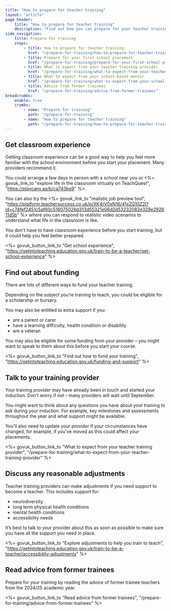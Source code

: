 ```yaml
---
title: "How to prepare for teacher training"
layout: "article"
page_header:
    title: "How to prepare for teacher training"
    description: "Find out how you can prepare for your teacher training, from finding out about funding to reading advice from former trainees."
side_navigation:
    title: Prepare for training
    steps:
        - title: How to prepare for teacher training
          href: "/prepare-for-training/how-to-prepare-for-teacher-training"
        - title: Prepare for your first school placement
          href: "/prepare-for-training/prepare-for-your-first-school-placement"
        - title: What to expect from your teacher training provider
          href: "/prepare-for-training/what-to-expect-from-your-teacher-training-provider"
        - title: What to expect from your school-based mentor
          href: "/prepare-for-training/what-to-expect-from-your-school-based-mentor"
        - title: Advice from former trainees
          href: "/prepare-for-training/advice-from-former-trainees"
breadcrumbs: 
    enable: true
    crumbs: 
        - name: "Prepare for training"
          path: "/prepare-for-training"
        - name: "How to prepare for teacher training"
          path: "/prepare-for-training/how-to-prepare-for-teacher-training"
---
```


## Get classroom experience
Getting classroom experience can be a good way to help you feel more familiar with the school environment before you start your placement. Many providers recommend it.

You could arrange a few days in person with a school near you or <%= govuk_link_to "explore life in the classroom virtually on TeachQuest", "https://playcanv.as/b/ca743be9" %>.

You can also try the <%= govuk_link_to "realistic job preview tool", "https://platform.teachersuccess.co.uk/p/XK4rV0xN16/41xZQ10Z2l?id=c74fef2451c5af60c516075028d313d55321e06d2d53232082e329e292611d5b" %> where you can respond to realistic video scenarios to understand what life in the classroom is like.

You don't have to have classroom experience before you start training, but it could help you feel better prepared.

<%= govuk_button_link_to "Get school experience", "https://getintoteaching.education.gov.uk/train-to-be-a-teacher/get-school-experience" %>

## Find out about funding
There are lots of different ways to fund your teacher training.

Depending on the subject you’re training to teach, you could be eligible for a scholarship or bursary.

You may also be entitled to extra support if you:

- are a parent or carer
- have a learning difficulty, health condition or disability
- are a veteran

You may also be eligible for some funding from your provider – you might want to speak to them about this before you start your course.

<%= govuk_button_link_to "Find out how to fund your training", "https://getintoteaching.education.gov.uk/funding-and-support" %>

## Talk to your training provider
Your training provider may have already been in touch and started your induction. Don't worry if not – many providers will wait until September.

You might want to think about any questions you have about your training to ask during your induction. For example, key milestones and assessments throughout the year and what support might be available.

You'll also need to update your provider if your circumstances have changed, for example, if you've moved as this could affect your placements.

<%= govuk_button_link_to "What to expect from your teacher training provider", "/prepare-for-training/what-to-expect-from-your-teacher-training-provider" %>

## Discuss any reasonable adjustments
Teacher training providers can make adjustments if you need support to become a teacher. This includes support for:

- neurodiversity
- long term physical health conditions
- mental health conditions
- accessibility needs

It’s best to talk to your provider about this as soon as possible to make sure you have all the support you need in place.

<%= govuk_button_link_to "Explore adjustments to help you train to teach", "https://getintoteaching.education.gov.uk/train-to-be-a-teacher/accessibility-adjustments" %>

## Read advice from former trainees

Prepare for your training by reading the advice of former trainee teachers from the 2024/25 academic year.

<%= govuk_button_link_to "Read advice from former trainees", "/prepare-for-training/advice-from-former-trainees" %>
